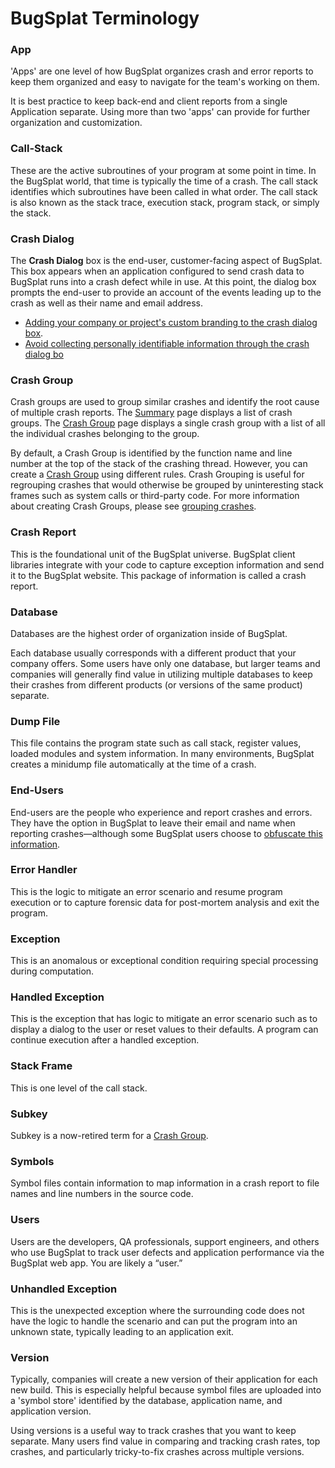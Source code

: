 # BugSplat Terminology

### App

'Apps' are one level of how BugSplat organizes crash and error reports to keep them organized and easy to navigate for the team's working on them. &#x20;

It is best practice to keep back-end and client reports from a single Application separate. Using more than two 'apps' can provide for further organization and customization. &#x20;

### Call-Stack

These are the active subroutines of your program at some point in time. In the BugSplat world, that time is typically the time of a crash. The call stack identifies which subroutines have been called in what order. The call stack is also known as the stack trace, execution stack, program stack, or simply the stack.

### Crash Dialog

The **Crash Dialog** box is the end-user, customer-facing aspect of BugSplat. This box appears when an application configured to send crash data to BugSplat runs into a crash defect while in use. At this point, the dialog box prompts the end-user to provide an account of the events leading up to the crash as well as their name and email address.&#x20;

* [Adding your company or project's custom branding to the crash dialog box](how-tos/customize-the-crash-dialog.md).
* [Avoid collecting personally identifiable information through the crash dialog bo](../introduction/production/security-privacy-and-compliance/avoid-collecting-personally-identifiable-information-pii.md)

### Crash Group

Crash groups are used to group similar crashes and identify the root cause of multiple crash reports. The [Summary](https://app.bugsplat.com/v2/summary) page displays a list of crash groups. The [Crash Group](https://app.bugsplat.com/keycrash?stackKeyId=1) page displays a single crash group with a list of all the individual crashes belonging to the group.

&#x20;By default, a Crash Group is identified by the function name and line number at the top of the stack of the crashing thread.  However, you can create a [Crash Group](how-tos/crash-grouping-concepts.md) using different rules. Crash Grouping is useful for regrouping crashes that would otherwise be grouped by uninteresting stack frames such as system calls or third-party code. For more information about creating Crash Groups, please see [grouping crashes](https://docs.bugsplat.com/introduction/development/grouping-crashes).

### Crash Report

This is the foundational unit of the BugSplat universe. BugSplat client libraries integrate with your code to capture exception information and send it to the BugSplat website. This package of information is called a crash report.

### Database

Databases are the highest order of organization inside of BugSplat.

Each database usually corresponds with a different product that your company offers. Some users have only one database, but larger teams and companies will generally find value in utilizing multiple databases to keep their crashes from different products (or versions of the same product) separate.

### Dump File

This file contains the program state such as call stack, register values, loaded modules and system information. In many environments, BugSplat creates a minidump file automatically at the time of a crash.

### End-Users

End-users are the people who experience and report crashes and errors. They have the option in BugSplat to leave their email and name when reporting crashes—although some BugSplat users choose to [obfuscate this information](../introduction/production/security-privacy-and-compliance/avoid-collecting-personally-identifiable-information-pii.md).

### Error Handler

This is the logic to mitigate an error scenario and resume program execution or to capture forensic data for post-mortem analysis and exit the program.

### Exception

This is an anomalous or exceptional condition requiring special processing during computation.

### Handled Exception

This is the exception that has logic to mitigate an error scenario such as to display a dialog to the user or reset values to their defaults. A program can continue execution after a handled exception.

### Stack Frame

This is one level of the call stack.

### Subkey

Subkey is a now-retired term for a [Crash Group](bugsplat-terminology.md#crash-groups).&#x20;

### Symbols

Symbol files contain information to map information in a crash report to file names and line numbers in the source code.

### Users

Users are the developers, QA professionals, support engineers, and others who use BugSplat to track user defects and application performance via the BugSplat web app. You are likely a “user.”

### Unhandled Exception

This is the unexpected exception where the surrounding code does not have the logic to handle the scenario and can put the program into an unknown state, typically leading to an application exit.

### Version

Typically, companies will create a new version of their application for each new build.  This is especially helpful because symbol files are uploaded into a 'symbol store' identified by the database, application name, and application version.

Using versions is a useful way to track crashes that you want to keep separate. Many users find value in comparing and tracking crash rates, top crashes, and particularly tricky-to-fix crashes across multiple versions.

###

###
